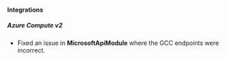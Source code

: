 
#### Integrations

##### Azure Compute v2

- Fixed an issue in **MicrosoftApiModule** where the GCC endpoints were incorrect.
